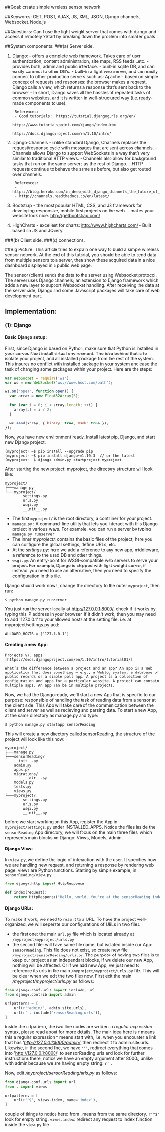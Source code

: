 ##Goal: 
create simple wireless sensor network

##Keywords: 
GET, POST, AJAX, JS, XML, JSON, Django channels, Websocket, Node.js

##Questions:
Can I use the light weight server that comes with django and access it remotely ?Start by breaking down the problem into smaller goals

##System components:
###(a) Server side.
1. Django: 
        - offers a complete web framework. Takes care of user authentication, content administration, site maps, RSS feeds ..etc.
        - provides both, admin and public interface.
        - built-in sqlite DB, and can easily connect to other DB’s.
        - built-in a light web server, and can easily connect to other production servers such as: Apache
        - based on simple concept of requests and responses: the browser makes a request, Django calls a view, which returns a response that’s sent back to the browser
        - In short, Django saves all the hassles of repeated tasks of common websites, and it is written in well-structured way (i.e. ready-made components to use).

        References: 
        - Good tutorials:  https://tutorial.djangogirls.org/en/
                                    https://www.tutorialspoint.com/django/index.htm
                                    https://docs.djangoproject.com/en/1.10/intro/

2. Django-Channels 
        - unlike standard Django, Channels replaces the request/response cycle with messages that are sent across channels. 
        - Channels allows Django to support WebSockets in a way that’s very similar to traditional HTTP views.
        - Channels also allow for background tasks that run on the same servers as the rest of Django. 
        - HTTP requests continue to behave the same as before, but also get routed over channels.

        References: 
        - https://blog.heroku.com/in_deep_with_django_channels_the_future_of_real_time_apps_in_django
        - http://channels.readthedocs.io/en/latest/
        

3. Bootstrap
        - the most popular HTML, CSS, and JS framework for developing responsive, mobile first projects on the web.
        - makes your website look nice.
        http://getbootstrap.com/


4. HighCharts
        - excellent for charts: http://www.highcharts.com/
        - Built based on JS and JQuery. 


###(b) Client side.
###(c) connections.

##Big Picture:
This article tries to explain one way to build a simple wireless sensor network. At the end of this tutorial, you should be able to send data from multiple sensors to a server, then show these acquired data in a nice dashboard displayed in a public web page.

The sensor (client) sends the data to the server using Websocket protocol. The server uses Django channels; an extension to Django framework which adds a new layer to support Websocket handling. After receiving the data at the server side, Django and some Javascript packages will take care of web development part.

## Implementation:
### (1): Django
#### Basic Django setup:
First, since Django is based on Python, make sure that Python is installed in your server.
Next install virtual environment. The idea behind that is to isolate your project, and all installed package from the rest of the system. This insures no conflict with installed package in your system and ease the task of changing some packages within your project. 
Here are the steps:

```js
var WebSocket = require('ws');
var ws = new WebSocket('ws://www.host.com/path');

ws.on('open', function open() {
  var array = new Float32Array(5);

  for (var i = 0; i < array.length; ++i) {
    array[i] = i / 2;
  }

  ws.send(array, { binary: true, mask: true });
});
```
Now, you have new environment ready. Install latest pip, Django, and start new Django project.
```
(myproject) ~$ pip install --upgrade pip
(myproject) ~$ pip install django~=1.10.3  // or the latest
(myproject) ~$ django-admin.py startproject myproject
```
After starting the new project: myproject, the directory structure will look like:
```
myproject/
├───manage.py
└───myproject/
        settings.py
        urls.py
        wsgi.py
        __init__.py
```
* The first `myproject/` is the root directory, a container for your project.
* `manage.py:` A command-line utility that lets you interact with this Django project in various ways. For example, you can run a server by typing `manage.py runserver`.
* The inner *myproject/*: contains the basic files of the project, here you can configure the global settings, define URLs, etc.
* At the *settings.py*: here we add a reference to any new app, middleware, a reference to the used DB and other things.
* `wsgi.py`: An entry-point for WSGI-compatible web servers to serve your project. For example, Django is shipped with light weight server, if instead, you need to use an alternative, then you need to specify the configuration in this file.

Django should work now !, change the directory to the outer `myproject`, then run: 
```
$ python manage.py runserver
```
You just run the server locally at http://127.0.0.1:8000/, check if it works by typing this IP address in your browser. If it didn't work, then you may need to add '127.0.0.1' to your allowed hosts at the setting file. i.e. at myproject/settings.py add:
```
ALLOWED_HOSTS = ['127.0.0.1']
```
#### Creating a new App:
```
Projects vs. apps [https://docs.djangoproject.com/en/1.10/intro/tutorial01/]

What’s the difference between a project and an app? An app is a Web application that does something – e.g., a Weblog system, a database of public records or a simple poll app. A project is a collection of configuration and apps for a particular website. A project can contain multiple apps. An app can be in multiple projects.
```
Now, we had the Django ready, we'll start a new App that is specific to our purpose: responsible of handling the task of reading data from a sensor at the client side. This App will take care of the communication between the client and server as well as recieving and parsing data.
To start a new App, at the same directory as manage.py and type:
```
$ python manage.py startapp sensorReading
```
This will create a new directory called sensorReading, the structure of the project will look like this now:
```
myproject/
├───manage.py
├───sensorReading/
    __init__.py
    admin.py
    apps.py
    migrations/
        __init__.py
    models.py
    tests.py
    views.py
└───myproject/
        settings.py
        urls.py
        wsgi.py
        __init__.py
```
before we start working on this App, register the App in `myproject/settings.py` under INSTALLED_APPS. 
Notice the files inside the `sensorReading` App directory, we will focus on the main three files, which represents main blocks on Django: Views, Models, Admin.

#### Django View:
In `view.py`, we define the logic of interaction with the user. It specifies how we are handling new request, and returning a response by rendering web page. views are Python functions. Starting by simple example, in `sensorReading/view.py` 
```py
from django.http import HttpResponse

def index(request):
    return HttpResponse("Hello, world. You're at the sensorReading index.")
```

#### Django URLs:
To make it work, we need to map it to a URL.
To have the project well-organized, we will seperate our configurations of URLs in two files.
* the first one: the main `url.py` file which is located already at `/myproject/myproject/urls.py`
* the second file: will have same file name, but isolated inside our App: `sensorReading`. This file does not exist,  so create new file `/myproject/sensorReading/urls.py`.
The purpose of having two files is to keep our project as an independant blocks, if we delete our new App, nothing will be affected. Or if we add new App, we just need to reference its urls in the main `/myproject/myproject/urls.py` file. This will be clear when we edit the two files now.
First edit the main */myproject/myproject/urls.py* as follows: 

```py
from django.conf.urls import include, url
from django.contrib import admin

urlpatterns = [
    url(r'^admin/', admin.site.urls),
    url(r'', include('sensorReading.urls')),
]
```
inside the urlpattern, the two line codes are written in *regular expression* syntax, please read about for more details. The main idea here is `r` means this a regular expression `^` means start with, i.e. when you encounter a link that has *'http://127.0.0.1:8000/admin/*, then redirect it to admin.site.urls. Likewise, in the second line, we have `r''`, redirect everything that comes into 'http://127.0.0.1:8000/' to sensorReading.urls and look for further instructions there, notice we have an empty argument after 8000/, unlike with admin because we are having empty string: `r''`.

Now, edit */myproject/sensorReading/urls.py* as follows:
```py
from django.conf.urls import url
from . import views

urlpatterns = [
    url(r'^$', views.index, name='index'),
]
```
couple of things to notice here: from . means from the same directory. `r'^$'` look for empty string. `views.index`: redirect any request to index function inside the `view.py` file
